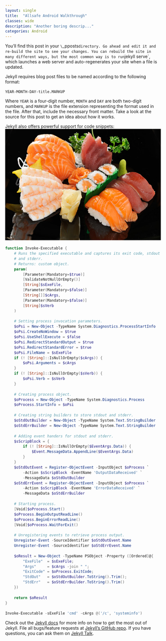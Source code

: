 ```yaml
---
layout: single
title:  "Allsafe Android Walkthrough"
classes: wide
description: "Another boring descrip..."
categories: Android
---
```

You’ll find this post in your `\`_pposts` directory. Go ahead and edit it and re-build the site to see your changes. You can rebuild the site in many different ways, but the most common way is to run `jekyll serve`, which launches a web server and auto-regenerates your site when a file is updated.

Jekyll requires blog post files to be named according to the following format:

`YEAR-MONTH-DAY-title.MARKUP`

Where `YEAR` is a four-digit number, `MONTH` and `DAY` are both two-digit numbers, and `MARKUP` is the file extension representing the format used in the file. After that, include the necessary front matter. Take a look at the source for this post to get an idea about how it works.

Jekyll also offers powerful support for code snippets:
[![2](/assets/images/Android/main.jpg)](/assets/images/Android/main.jpg)
```powershell
function Invoke-Executable {
    # Runs the specified executable and captures its exit code, stdout
    # and stderr.
    # Returns: custom object.
    param(
        [Parameter(Mandatory=$true)]
        [ValidateNotNullOrEmpty()]
        [String]$sExeFile,
        [Parameter(Mandatory=$false)]
        [String[]]$cArgs,
        [Parameter(Mandatory=$false)]
        [String]$sVerb
    )

    # Setting process invocation parameters.
    $oPsi = New-Object -TypeName System.Diagnostics.ProcessStartInfo
    $oPsi.CreateNoWindow = $true
    $oPsi.UseShellExecute = $false
    $oPsi.RedirectStandardOutput = $true
    $oPsi.RedirectStandardError = $true
    $oPsi.FileName = $sExeFile
    if (! [String]::IsNullOrEmpty($cArgs)) {
        $oPsi.Arguments = $cArgs
    }
    if (! [String]::IsNullOrEmpty($sVerb)) {
        $oPsi.Verb = $sVerb
    }

    # Creating process object.
    $oProcess = New-Object -TypeName System.Diagnostics.Process
    $oProcess.StartInfo = $oPsi

    # Creating string builders to store stdout and stderr.
    $oStdOutBuilder = New-Object -TypeName System.Text.StringBuilder
    $oStdErrBuilder = New-Object -TypeName System.Text.StringBuilder

    # Adding event handers for stdout and stderr.
    $sScripBlock = {
        if (! [String]::IsNullOrEmpty($EventArgs.Data)) {
            $Event.MessageData.AppendLine($EventArgs.Data)
        }
    }
    $oStdOutEvent = Register-ObjectEvent -InputObject $oProcess `
        -Action $sScripBlock -EventName 'OutputDataReceived' `
        -MessageData $oStdOutBuilder
    $oStdErrEvent = Register-ObjectEvent -InputObject $oProcess `
        -Action $sScripBlock -EventName 'ErrorDataReceived' `
        -MessageData $oStdErrBuilder

    # Starting process.
    [Void]$oProcess.Start()
    $oProcess.BeginOutputReadLine()
    $oProcess.BeginErrorReadLine()
    [Void]$oProcess.WaitForExit()

    # Unregistering events to retrieve process output.
    Unregister-Event -SourceIdentifier $oStdOutEvent.Name
    Unregister-Event -SourceIdentifier $oStdErrEvent.Name

    $oResult = New-Object -TypeName PSObject -Property ([Ordered]@{
        "ExeFile"  = $sExeFile;
        "Args"     = $cArgs -join " ";
        "ExitCode" = $oProcess.ExitCode;
        "StdOut"   = $oStdOutBuilder.ToString().Trim();
        "StdErr"   = $oStdErrBuilder.ToString().Trim()
    })

    return $oResult
}

Invoke-Executable -sExeFile 'cmd' -cArgs @('/c', 'systeminfo')
```

Check out the [Jekyll docs][jekyll-docs] for more info on how to get the most out of Jekyll. File all bugs/feature requests at [Jekyll’s GitHub repo][jekyll-gh]. If you have questions, you can ask them on [Jekyll Talk][jekyll-talk].

[jekyll-docs]: https://jekyllrb.com/docs/home
[jekyll-gh]:   https://github.com/jekyll/jekyll
[jekyll-talk]: https://talk.jekyllrb.com/
